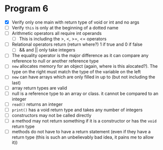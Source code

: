 # Program 6

- [x] Verify only one main with return type of void or int and no args
- [ ] Verify `this` is only at the beginning of a dotted name
- [ ] Arithmetic operators all require int operands
  - [ ] This is including the >, <, >=, <= operators
- [ ] Relational operators return (return where?) 1 if true and 0 if false
  - [ ] && and || only take integers
- [ ] The equality operator is the major difference as it can compare any reference to null or another reference type
- [ ] `new` allocates memory for an object (again, where is this alocated?). The type on the right must match the type of the variable on the left
- [ ] `new` can have arrays which are only filled in up to (but not including the last)
- [ ] array return types are valid
- [ ] null is a reference type to an array or class. it cannot be compared to an integer
- [ ] `read()` returns an integer
- [ ] `print()` has a void return type and takes any number of integers
- [ ] constructors may not be called directly
- [ ] a method may not return something if it is a constructor or has the `void` return type
- [ ] methods do not have to have a return statement (even if they have a return type (this is such an unbelievably bad idea, it pains me to allow it))
